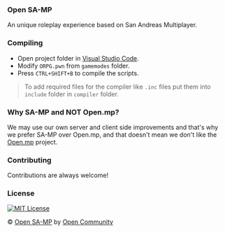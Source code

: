 ### Open SA-MP
An unique roleplay experience based on San Andreas Multiplayer.

### Compiling

- Open project folder in [Visual Studio Code](https://code.visualstudio.com).
- Modify `ORPG.pwn` from `gamemodes` folder.
- Press `CTRL+SHIFT+B` to compile the scripts.

> To add required files for the compiler like `.inc` files put them into `include` folder in `compiler` folder.

### Why SA-MP and NOT Open.mp?
We may use our own server and client side improvements and that's why we prefer SA-MP over Open.mp, and that doesn't mean we don't like the [Open.mp](https://github.com/openmultiplayer) project.

### Contributing

Contributions are always welcome!

### License

[![MIT License](https://img.shields.io/badge/License-MIT-green.svg)](https://choosealicense.com/licenses/mit/)

© [Open SA-MP](https://github.com/opencmty/opensamp) by [Open Community](https://github.com/opencmty)